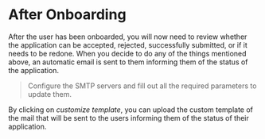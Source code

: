 # After Onboarding

After the user has been onboarded, you will now need to review whether the application can be accepted, rejected, successfully submitted, or if it needs to be redone. When you decide to do any of the things mentioned above, an automatic email is sent to them informing them of the status of the application.

> Configure the SMTP servers and fill out all the required parameters to update them.

By clicking on _customize template_, you can upload the custom template of the mail that will be sent to the users informing them of the status of their application.
